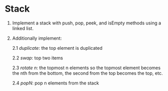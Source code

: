 # Stack

1. Implement a stack with push, pop, peek, and isEmpty methods using a linked list.
2. Additionally implement:

    2.1 *duplicate*: the top element is duplicated

    2.2 *swap*: top two items
       
    2.3 *rotate n*: the topmost n elements so the topmost element becomes the nth from the bottom,
       the second from the top becomes the top, etc.
       
    2.4 *popN*: pop n elements from the stack
